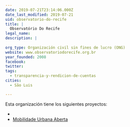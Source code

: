 ```yaml
---
date: 2019-07-21T23:14:06.000Z
date_last_modified: 2019-07-21
uid: observatorio-do-recife
title: |
  Observatório Do Recife
legal_name: 
description: |
  
org_type: Organización civil sin fines de lucro (ONG)
website: www.observatoriodorecife.org.br
year_founded: 2008
facebook: 
twitter: 
tags:
  - transparencia-y-rendicion-de-cuentas
cities: 
  - São Luis

---
```


Esta organización tiene los siguientes proyectos:

- [](/proyectos/mobilidade-urbana-aberta)
- [Mobilidade Urbana Aberta](/proyectos/mobilidade-urbana-aberta)
